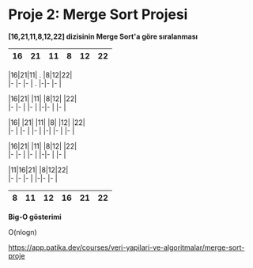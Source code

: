 # Proje 2: Merge Sort Projesi


**[16,21,11,8,12,22] dizisinin Merge Sort'a göre sıralanması**
 
 
 |16|21|11|8|12|22|  
 |- |- |- |-|- |- |
 

 |16|21|11|    .    |8|12|22|  
 |- |- |- |    .    |-|- |- |


 |16|21|  |11|    |8|12|  |22|  
 |- |- |  |- |    |-|- |  |- |


|16|  |21|  |11|    |8|  |12|  |22|  
|- |  |- |  |- |    |-|  |- |  |- |


|16|21|  |11|    |8|12|  |22|  
|- |- |  |- |    |-|- |  |- |


|11|16|21|   |8|12|22|  
|- |- |- |   |-|- |- |


|8|11|12|16|21|22|  
|- |- |- |-|- |- |



 

**Big-O gösterimi**

O(nlogn)

https://app.patika.dev/courses/veri-yapilari-ve-algoritmalar/merge-sort-proje
